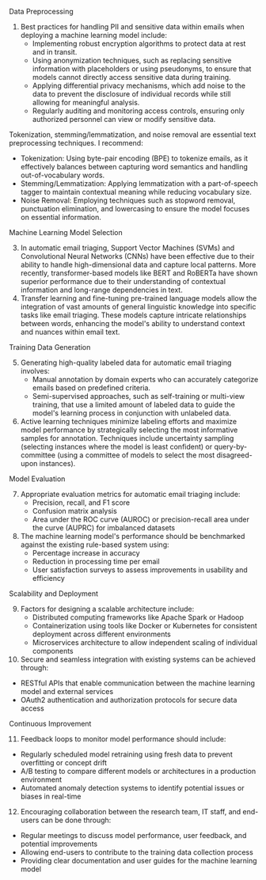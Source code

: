  Data Preprocessing

1. Best practices for handling PII and sensitive data within emails when deploying a machine learning model include:
   - Implementing robust encryption algorithms to protect data at rest and in transit.
   - Using anonymization techniques, such as replacing sensitive information with placeholders or using pseudonyms, to ensure that models cannot directly access sensitive data during training.
   - Applying differential privacy mechanisms, which add noise to the data to prevent the disclosure of individual records while still allowing for meaningful analysis.
   - Regularly auditing and monitoring access controls, ensuring only authorized personnel can view or modify sensitive data.

Tokenization, stemming/lemmatization, and noise removal are essential text preprocessing techniques. I recommend:
- Tokenization: Using byte-pair encoding (BPE) to tokenize emails, as it effectively balances between capturing word semantics and handling out-of-vocabulary words.
- Stemming/Lemmatization: Applying lemmatization with a part-of-speech tagger to maintain contextual meaning while reducing vocabulary size.
- Noise Removal: Employing techniques such as stopword removal, punctuation elimination, and lowercasing to ensure the model focuses on essential information.

Machine Learning Model Selection

3. In automatic email triaging, Support Vector Machines (SVMs) and Convolutional Neural Networks (CNNs) have been effective due to their ability to handle high-dimensional data and capture local patterns. More recently, transformer-based models like BERT and RoBERTa have shown superior performance due to their understanding of contextual information and long-range dependencies in text.
4. Transfer learning and fine-tuning pre-trained language models allow the integration of vast amounts of general linguistic knowledge into specific tasks like email triaging. These models capture intricate relationships between words, enhancing the model's ability to understand context and nuances within email text.

Training Data Generation

5. Generating high-quality labeled data for automatic email triaging involves:
   - Manual annotation by domain experts who can accurately categorize emails based on predefined criteria.
   - Semi-supervised approaches, such as self-training or multi-view training, that use a limited amount of labeled data to guide the model's learning process in conjunction with unlabeled data.
6. Active learning techniques minimize labeling efforts and maximize model performance by strategically selecting the most informative samples for annotation. Techniques include uncertainty sampling (selecting instances where the model is least confident) or query-by-committee (using a committee of models to select the most disagreed-upon instances).

Model Evaluation

7. Appropriate evaluation metrics for automatic email triaging include:
   - Precision, recall, and F1 score
   - Confusion matrix analysis
   - Area under the ROC curve (AUROC) or precision-recall area under the curve (AUPRC) for imbalanced datasets
8. The machine learning model's performance should be benchmarked against the existing rule-based system using:
   - Percentage increase in accuracy
   - Reduction in processing time per email
   - User satisfaction surveys to assess improvements in usability and efficiency

Scalability and Deployment

9. Factors for designing a scalable architecture include:
   - Distributed computing frameworks like Apache Spark or Hadoop
   - Containerization using tools like Docker or Kubernetes for consistent deployment across different environments
   - Microservices architecture to allow independent scaling of individual components
10. Secure and seamless integration with existing systems can be achieved through:
   - RESTful APIs that enable communication between the machine learning model and external services
   - OAuth2 authentication and authorization protocols for secure data access

Continuous Improvement

11. Feedback loops to monitor model performance should include:
   - Regularly scheduled model retraining using fresh data to prevent overfitting or concept drift
   - A/B testing to compare different models or architectures in a production environment
   - Automated anomaly detection systems to identify potential issues or biases in real-time
12. Encouraging collaboration between the research team, IT staff, and end-users can be done through:
   - Regular meetings to discuss model performance, user feedback, and potential improvements
   - Allowing end-users to contribute to the training data collection process
   - Providing clear documentation and user guides for the machine learning model